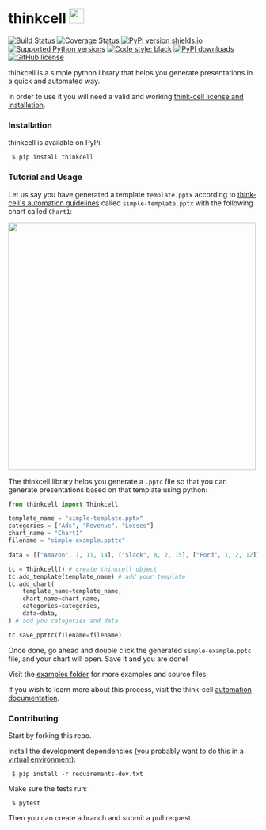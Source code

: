 # thinkcell <img src="https://raw.githubusercontent.com/duarteocarmo/think-cell/master/assets/logo.png" width="30">
[![Build Status](https://travis-ci.org/duarteocarmo/think-cell.svg?branch=master)](https://travis-ci.org/duarteocarmo/think-cell) [![Coverage Status](https://coveralls.io/repos/github/duarteocarmo/think-cell/badge.svg?branch=master&service=github)](https://coveralls.io/github/duarteocarmo/think-cell?branch=master) [![PyPI version shields.io](https://img.shields.io/pypi/v/thinkcell.svg)](https://pypi.python.org/pypi/thinkcell/) [![Supported Python versions](https://img.shields.io/pypi/pyversions/thinkcell.svg)](https://pypi.org/project/thinkcell/) [![Code style: black](https://img.shields.io/badge/code%20style-black-000000.svg)](https://github.com/python/black) [![PyPI downloads](https://img.shields.io/pypi/dm/thinkcell.svg)](https://pypistats.org/packages/thinkcell) [![GitHub license](https://img.shields.io/github/license/duarteocarmo/think-cell.svg)](https://github.com/duarteocarmo/think-cell/blob/master/LICENSE) 

thinkcell is a simple python library that helps you generate presentations in a quick and automated way. 

In order to use it you will need a valid and working [think-cell license and installation](https://www.think-cell.com/en/). 

### Installation

thinkcell is available on PyPi. 

```console
 $ pip install thinkcell
 ```

### Tutorial and Usage

Let us say you have generated a template `template.pptx` according to [think-cell's automation guidelines](https://www.think-cell.com/en/support/manual/jsondataautomation.shtml) called `simple-template.pptx` with the following chart called `Chart1`: 

<img src="https://raw.githubusercontent.com/duarteocarmo/think-cell/master/assets/example.png" width="500">

The thinkcell library helps you generate a `.pptc` file so that you can generate presentations based on that template using python:

```python
from thinkcell import Thinkcell

template_name = "simple-template.pptx"
categories = ["Ads", "Revenue", "Losses"]
chart_name = "Chart1"
filename = "simple-example.ppttc"

data = [["Amazon", 1, 11, 14], ["Slack", 8, 2, 15], ["Ford", 1, 2, 12]]

tc = Thinkcell() # create thinkcell object
tc.add_template(template_name) # add your template
tc.add_chart(
    template_name=template_name,
    chart_name=chart_name,
    categories=categories,
    data=data,
) # add you categories and data

tc.save_ppttc(filename=filename)
 ```

Once done, go ahead and double click the generated `simple-example.pptc` file, and your chart will open. Save it and you are done!

Visit the [examples folder](examples) for more examples and source files. 

If you wish to learn more about this process, visit the think-cell [automation documentation](https://www.think-cell.com/en/support/manual/jsondataautomation.shtml). 

### Contributing

Start by forking this repo.


Install the development dependencies (you probably want to do this in a [virtual environment](https://docs.python-guide.org/dev/virtualenvs/)):

```console
 $ pip install -r requirements-dev.txt
 ```

Make sure the tests run:

```console
 $ pytest
 ```

Then you can create a branch and submit a pull request. 